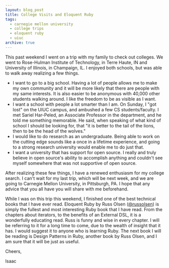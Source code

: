 ```yaml
---
layout: blog_post
title: College Visits and Eloquent Ruby
tags:
  - carnegie mellon university
  - college trips
  - eloquent ruby
  - uiuc
archive: true
---
```


This past weekend I went on a trip with my family to check out
colleges. We went to Rose-Hulman Institute of Technology, in Terre
Haute, IN and University of Illinois, in Champaign, IL. I enjoyed
both schools, but was able to walk away realizing a few things.

- I want to go to a big school. Having a lot of people allows me
  to make my own community and it will be more likely that there are
  people with my same interests. It is also easier to be anonymous
  with 40,000 other students walking around. I like the freedom to be
  as visible as I want.
- I want a school with people a lot smarter than I am. On Sunday,
  I "got lost" on the UIUC campus, and ambushed a few CS
  students/faculty. I met Sariel Har-Peled, an Associate Professor in
  the department, and he told me something memorable. He said, when
  speaking of what kind of school I should be looking for, that "it
  is better to the tail of the lions, then to be the head of the
  wolves."
- I would like to do research as an undergraduate. Being able to
  work on the cutting edge sounds like a once in a lifetime
  experience, and going to a strong research university would enable
  me to do just that.
- I want a university that has support for open source. I really
  and truly believe in open source's ability to accomplish anything
  and couldn't see myself somewhere that was not supportive of open
  source.

After realizing these few things, I have a renewed enthusiasm for
my college search. I can't wait for my last trip, which will be
next week, and we are going to Carnegie Mellon University, in
Pittsburgh, PA. I hope that any advice that you all have you will
share with me beforehand.

While I was on this trip this weekend, I finished one of the best
technical books that I have ever read. Eloquent Ruby by Russ Olsen
([@russolsen](http://twitter.com/russolsen "Russ Olsen's Twitter"))
is simply the fullest and most interesting Ruby book that I have
read. From the chapters about iterators, to the benefits of an
External DSL, it is a wonderfully educating read. Russ is funny and
wise in every chapter. I will be referring to it for a long time to
come, due to the wealth of insight that it has. I would suggest it
to anyone who is learning Ruby. The next book I will be reading is
Design Patterns in Ruby, another book by Russ Olsen, and I am sure
that it will be just as useful.

Cheers,

Isaac


